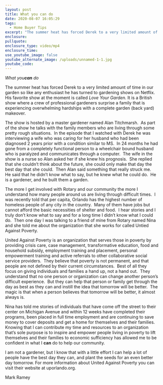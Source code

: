 ```yaml
---
layout: post
title: What you can do
date: 2020-08-07 16:05:29
tags:
  - Home Buyer Tips
excerpt: "The summer heat has forced Derek to a very limited amount of time in our garden so like any enthusiast he has turned to gardening shows on Netflix.\_ His favorite show at the moment is called Love Your Garden. It is a British show where a crew of professional gardeners surprise a family that is experiencing overwhelming hardships with a complete garden (back yard) makeover."
enclosure:
pullquote:
enclosure_type: video/mp4
enclosure_time:
use_youtube_image: false
youtube_alternate_image: /uploads/unnamed-1-1.jpg
youtube_code:
---
```


*What you****can*** *do*

The summer heat has forced Derek to a very limited amount of time in our garden so like any enthusiast he has turned to gardening shows on Netflix.&nbsp; His favorite show at the moment is called *Love Your Garden.* It is a British show where a crew of professional gardeners surprise a family that is experiencing overwhelming hardships with a complete garden (back yard) makeover.&nbsp;&nbsp;

The show is hosted by a master gardener named Alan Titchmarsh.&nbsp; As part of the show he talks with the family members who are living through some pretty rough situations.&nbsp; In the episode that I watched with Derek he was interviewing a wife who was caring for her husband who had been diagnosed 2 years prior with a condition similar to MS.&nbsp; In 24 months he had gone from a completely functional person to a wheelchair bound husband who is paralyzed and communicates through a computer.&nbsp; The wife in the show is a nurse so Alan asked her if she knew his prognosis.&nbsp; She replied that she couldn’t think about the future, she could only make that day the best day that she could.&nbsp; Then Alan said something that really struck me.&nbsp; He said that he didn’t know what to say, but he knew what he could do.&nbsp; He is a gardener, and he built them a garden.&nbsp;

The more I get involved with Rotary and our community the more I understand how many people around us are living through difficult times.&nbsp; I was recently told that per capita, Orlando has the highest number of homeless people of any city in the country.&nbsp; Many of them have jobs but cannot afford the basic necessities of shelter and food.&nbsp; I hear stories and I truly don’t know what to say and for a long time I didn’t know what I could do.&nbsp; Then one day I was talking to a friend of mine from Rotary named Nina and she told me about the organization that she works for called Untied Against Poverty.&nbsp;&nbsp;

United Against Poverty is an organization that serves those in poverty by providing crisis care, case management, transformative education, food and household subsidy, employment training and placement, personal empowerment training and active referrals to other collaborative social service providers.&nbsp; They believe that poverty is not permanent, and that people are not defined by their current circumstances.&nbsp; Best of all they focus on giving individuals and families a hand up, not a hand out.&nbsp; They understand that no one person or organization can change another person’s difficult experience.&nbsp; But they can help that person or family get through the day as best as they can and instill the idea that tomorrow will be better.&nbsp; The magic is that when a person believes that tomorrow will be better, it almost always is.&nbsp;

Nina has told me stories of individuals that have come off the street to their center on Michigan Avenue and within 12 weeks have completed their programs, been placed in full time employment and are continuing to save money to cover deposits and get a home for themselves and their families. Knowing that I can contribute my time and resources to an organization that’s sole purpose is to inspire and empower people living in poverty to lift themselves and their families to economic sufficiency has allowed me to be confident in what I **can** do to help our community.&nbsp;&nbsp;

I am not a gardener, but I know that with a little effort I can help a lot of people have the best day they can, and plant the seeds for an even better day tomorrow. For more information about United Against Poverty you can visit their website at uporlando.org.&nbsp;

Mark Ramey
